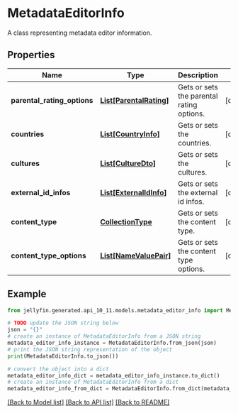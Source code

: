 # MetadataEditorInfo

A class representing metadata editor information.

## Properties

Name | Type | Description | Notes
------------ | ------------- | ------------- | -------------
**parental_rating_options** | [**List[ParentalRating]**](ParentalRating.md) | Gets or sets the parental rating options. | [optional] 
**countries** | [**List[CountryInfo]**](CountryInfo.md) | Gets or sets the countries. | [optional] 
**cultures** | [**List[CultureDto]**](CultureDto.md) | Gets or sets the cultures. | [optional] 
**external_id_infos** | [**List[ExternalIdInfo]**](ExternalIdInfo.md) | Gets or sets the external id infos. | [optional] 
**content_type** | [**CollectionType**](CollectionType.md) | Gets or sets the content type. | [optional] 
**content_type_options** | [**List[NameValuePair]**](NameValuePair.md) | Gets or sets the content type options. | [optional] 

## Example

```python
from jellyfin.generated.api_10_11.models.metadata_editor_info import MetadataEditorInfo

# TODO update the JSON string below
json = "{}"
# create an instance of MetadataEditorInfo from a JSON string
metadata_editor_info_instance = MetadataEditorInfo.from_json(json)
# print the JSON string representation of the object
print(MetadataEditorInfo.to_json())

# convert the object into a dict
metadata_editor_info_dict = metadata_editor_info_instance.to_dict()
# create an instance of MetadataEditorInfo from a dict
metadata_editor_info_from_dict = MetadataEditorInfo.from_dict(metadata_editor_info_dict)
```
[[Back to Model list]](README.md#documentation-for-models) [[Back to API list]](README.md#documentation-for-api-endpoints) [[Back to README]](README.md)


